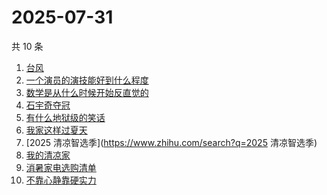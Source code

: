 # 2025-07-31

共 10 条

<!-- BEGIN -->
<!-- 最后更新时间 Thu Jul 31 2025 07:18:28 GMT+0800 (China Standard Time) -->

1. [台风](https://www.zhihu.com/search?q=台风)
1. [一个演员的演技能好到什么程度](https://www.zhihu.com/search?q=一个演员的演技能好到什么程度)
1. [数学是从什么时候开始反直觉的](https://www.zhihu.com/search?q=数学是从什么时候开始反直觉的)
1. [石宇奇夺冠](https://www.zhihu.com/search?q=石宇奇夺冠)
1. [有什么地狱级的笑话](https://www.zhihu.com/search?q=有什么地狱级的笑话)
1. [我家这样过夏天](https://www.zhihu.com/search?q=我家这样过夏天)
1. [2025 清凉智选季](https://www.zhihu.com/search?q=2025 清凉智选季)
1. [我的清凉家](https://www.zhihu.com/search?q=我的清凉家)
1. [消暑家电选购清单](https://www.zhihu.com/search?q=消暑家电选购清单)
1. [不靠心静靠硬实力](https://www.zhihu.com/search?q=不靠心静靠硬实力)

<!-- END -->
